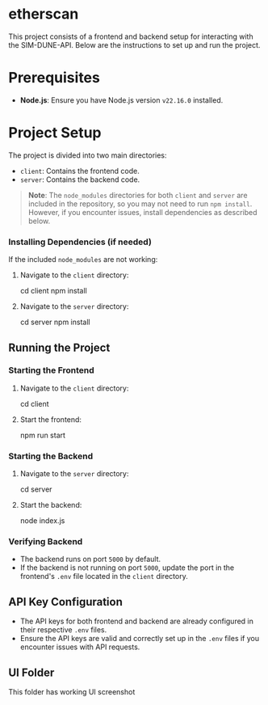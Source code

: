 # etherscan


This project consists of a frontend and backend setup for interacting with the SIM-DUNE-API. Below are the instructions to set up and run the project.

# Prerequisites

- **Node.js**: Ensure you have Node.js version `v22.16.0` installed.

# Project Setup

The project is divided into two main directories:
- `client`: Contains the frontend code.
- `server`: Contains the backend code.

> **Note**: The `node_modules` directories for both `client` and `server` are included in the repository, so you may not need to run `npm install`. However, if you encounter issues, install dependencies as described below.

### Installing Dependencies (if needed)

If the included `node_modules` are not working:
1. Navigate to the `client` directory:
  
   cd client
   npm install

2. Navigate to the `server` directory:
 
   cd server
   npm install
   

## Running the Project

### Starting the Frontend
1. Navigate to the `client` directory:
  
   cd client
  
2. Start the frontend:
 
   npm run start
 

### Starting the Backend
1. Navigate to the `server` directory:
  
   cd server

2. Start the backend:

   node index.js
  

### Verifying Backend
- The backend runs on port `5000` by default.
- If the backend is not running on port `5000`, update the port in the frontend's `.env` file located in the `client` directory.

## API Key Configuration
- The API keys for both frontend and backend are already configured in their respective `.env` files.
- Ensure the API keys are valid and correctly set up in the `.env` files if you encounter issues with API requests.

## UI Folder 
This folder has working UI screenshot


